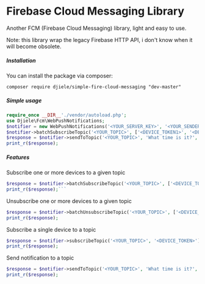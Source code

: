 # Firebase Cloud Messaging Library
Another FCM (Firebase Cloud Messaging) library, light and easy to use. 

Note: this library wrap the legacy Firebase HTTP API, i don't know when it will become obsolete.

##### Installation

You can install the package via composer:

```
composer require djiele/simple-fire-cloud-messaging "dev-master"
```

##### Simple usage


```php
require_once __DIR__'./vendor/autoload.php';
use Djiele\Fcm\WebPushNotifications;
$notifier = new WebPushNotifications('<YOUR_SERVER_KEY>', '<YOUR_SENDER_ID>');
$notifier->batchSubscribeTopic('<YOUR_TOPIC>', ['<DEVICE_TOKEN1>', '<DEVICE_TOKEN2>']);
$response = $notifier->sendToTopic('<YOUR_TOPIC>', 'What time is it?', 'The time is ' . date('H:i:s'), ['lottery' => (0 == rand(0, 100)%2)]);
print_r($response);
```

##### Features
Subscribe one or more devices to a given topic
```php
$response = $notifier->batchSubscribeTopic('<YOUR_TOPIC>', ['<DEVICE_TOKEN1>', '<DEVICE_TOKEN2>']);
print_r($response);```
```
Unsubscribe one or more devices to a given topic
```php
$response = $notifier->batchUnsubscribeTopic('<YOUR_TOPIC>', ['<DEVICE_TOKEN1>', '<DEVICE_TOKEN2>']);
print_r($response);
```
Subscribe a single device to a topic
```php
$response = $notifier->subscribeTopic('<YOUR_TOPIC>', '<DEVICE_TOKEN>');
print_r($response);
```
Send notification to a topic
```php
$response = $notifier->sendToTopic('<YOUR_TOPIC>', 'What time is it?', 'The time is ' . date('H:i:s'), ['lottery' => (0 == rand(0, 100)%2)]);
print_r($response);
```



